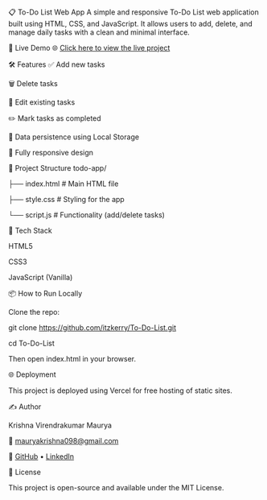 📋 To-Do List Web App
A simple and responsive To-Do List web application built using HTML, CSS, and JavaScript. It allows users to add, delete, and manage daily tasks with a clean and minimal interface.


🚀 Live Demo 🌐
[Click here to view the live project](https://todo-list-two-beryl-98.vercel.app/)


🛠️ Features
✅ Add new tasks

🗑️ Delete tasks

📝 Edit existing tasks

✏️ Mark tasks as completed

💾 Data persistence using Local Storage

📱 Fully responsive design


📁 Project Structure
todo-app/

├── index.html # Main HTML file 

├── style.css # Styling for the app 

└── script.js # Functionality (add/delete tasks) 


🧰 Tech Stack

HTML5

CSS3

JavaScript (Vanilla)

📦 How to Run Locally


Clone the repo:

git clone https://github.com/itzkerry/To-Do-List.git

cd To-Do-List

Then open index.html in your browser.


🌐 Deployment

This project is deployed using Vercel for free hosting of static sites.


✍️ Author

Krishna Virendrakumar Maurya

📧 mauryakrishna098@gmail.com

🔗 [GitHub](https://github.com/itzkerry) • [LinkedIn](https://linkedin.com/in/mauryakrishna09)


📜 License

This project is open-source and available under the MIT License.
